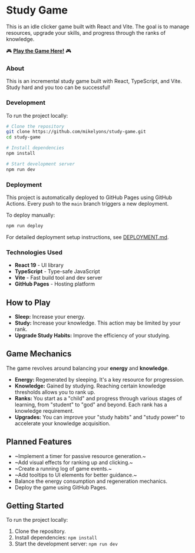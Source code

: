 # Study Game

This is an idle clicker game built with React and Vite. The goal is to manage resources, upgrade your skills, and progress through the ranks of knowledge.

🎮 **[Play the Game Here!](https://mikelyons.github.io/study-game)** 🎮

### About

This is an incremental study game built with React, TypeScript, and Vite. Study hard and you too can be successful!

### Development

To run the project locally:

```bash
# Clone the repository
git clone https://github.com/mikelyons/study-game.git
cd study-game

# Install dependencies
npm install

# Start development server
npm run dev
```

### Deployment

This project is automatically deployed to GitHub Pages using GitHub Actions. Every push to the `main` branch triggers a new deployment.

To deploy manually:
```bash
npm run deploy
```

For detailed deployment setup instructions, see [DEPLOYMENT.md](./DEPLOYMENT.md).

### Technologies Used

- **React 19** - UI library
- **TypeScript** - Type-safe JavaScript
- **Vite** - Fast build tool and dev server
- **GitHub Pages** - Hosting platform

## How to Play

- **Sleep:** Increase your energy.
- **Study:** Increase your knowledge. This action may be limited by your rank.
- **Upgrade Study Habits:** Improve the efficiency of your studying.

## Game Mechanics

The game revolves around balancing your **energy** and **knowledge**.

- **Energy:** Regenerated by sleeping. It's a key resource for progression.
- **Knowledge:** Gained by studying. Reaching certain knowledge thresholds allows you to rank up.
- **Ranks:** You start as a "child" and progress through various stages of learning, from "student" to "god" and beyond. Each rank has a knowledge requirement.
- **Upgrades:** You can improve your "study habits" and "study power" to accelerate your knowledge acquisition.

## Planned Features

- ~Implement a timer for passive resource generation.~
- ~Add visual effects for ranking up and clicking.~
- ~Create a running log of game events.~
- ~Add tooltips to UI elements for better guidance.~
- Balance the energy consumption and regeneration mechanics.
- Deploy the game using GitHub Pages.

## Getting Started

To run the project locally:

1.  Clone the repository.
2.  Install dependencies: `npm install`
3.  Start the development server: `npm run dev`
